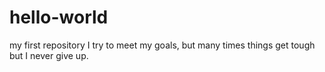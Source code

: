 # hello-world
my first repository
I try to meet my goals, but many times things get tough but I never give up.
